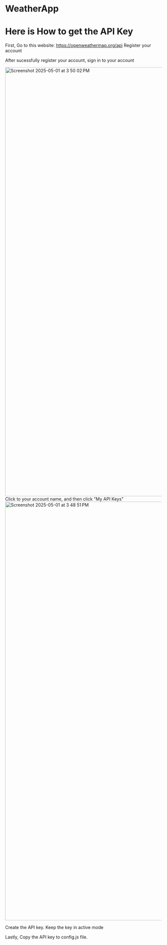 # WeatherApp
# Here is How to get the API Key
First, Go to this website: https://openweathermap.org/api
Register your account

After sucessfully register your account, sign in to your account

<img width="1375" alt="Screenshot 2025-05-01 at 3 50 02 PM" src="https://github.com/user-attachments/assets/cca22a92-9d49-482c-b40c-34ff842e40d4" />
Click to your account name, and then click "My API Keys"

<img width="1342" alt="Screenshot 2025-05-01 at 3 48 51 PM" src="https://github.com/user-attachments/assets/5de2e764-3637-47b9-a7fc-91c0c6f1e3bb" />



Create the API key. Keep the key in active mode

Lastly, Copy the API key to config.js file.

